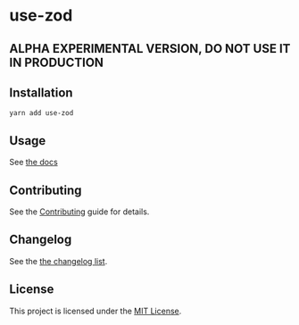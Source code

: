# use-zod

## ALPHA EXPERIMENTAL VERSION, DO NOT USE IT IN PRODUCTION

## Installation

```
yarn add use-zod
```

## Usage

See [the docs](https://github.com/felgus-dev/use-zod/blob/main/DOC.md)

## Contributing

See the [Contributing](https://github.com/felgus-dev/use-zod/blob/main/CONTRIBUTING.md) guide for details.

## Changelog

See the [the changelog list](https://github.com/felgus-dev/use-zod/blob/main/CHANGELOG.md).

## License

This project is licensed under the [MIT License](https://github.com/felgus-dev/use-zod/blob/main/LICENSE.md).
